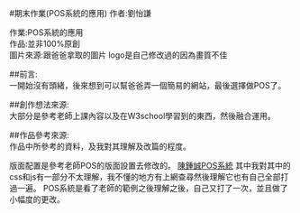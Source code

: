 #期末作業(POS系統的應用)
作者:劉怡謙<br>   

作業:POS系統的應用<br>
作品:並非100%原創<br>
圖片來源:跟爸爸拿取的圖片 logo是自己修改過的因為畫質不佳<br>

##前言:<br>
一開始沒有頭緒，後來想到可以幫爸爸弄一個簡易的網站，最後選擇做POS了。

##創作想法來源:<br>
大部分是參考老師上課內容以及在W3school學習到的東西，然後融合運用。

##作品參考來源:<br>
作品中所參考的資料，及我對其理解及改篇的程度。

版面配置是參考老師POS的版面設置去修改的。 [陳鍾誠POS系統](https://github.com/ccccourse/wp/tree/master/code/08-app2/pos/06-report?fbclid=IwAR3eRSOI1dE_rKJ_TN7nU8RJVbjKaRAtuw7uOWgsm4AeT_GwDz2AFZ3Bjzg)
其中我對其中的css和js有一部分不太理解，我不懂的地方有上網查尋然後理解它也有自己全部打過一遍。
POS系統是看了老師的範例之後理解之後，自己又打了一次，並且做了小幅度的更改。